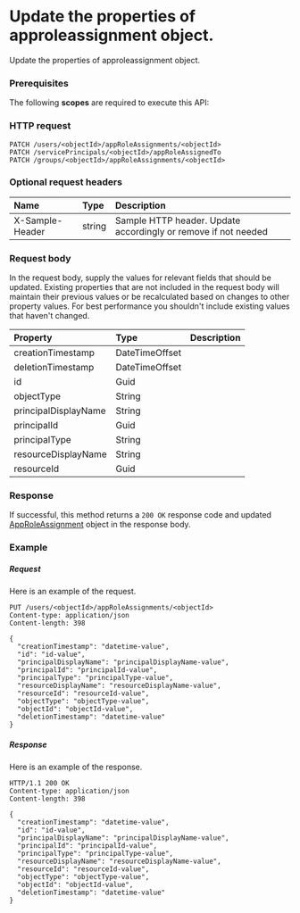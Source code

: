 # Update the properties of approleassignment object.

Update the properties of approleassignment object.
### Prerequisites
The following **scopes** are required to execute this API: 
### HTTP request
<!-- { "blockType": "ignored" } -->
```http
PATCH /users/<objectId>/appRoleAssignments/<objectId>
PATCH /servicePrincipals/<objectId>/appRoleAssignedTo
PATCH /groups/<objectId>/appRoleAssignments/<objectId>
```
### Optional request headers
| Name       | Type | Description|
|:-----------|:------|:----------|
| X-Sample-Header  | string  | Sample HTTP header. Update accordingly or remove if not needed|

### Request body
In the request body, supply the values for relevant fields that should be updated. Existing properties that are not included in the request body will maintain their previous values or be recalculated based on changes to other property values. For best performance you shouldn't include existing values that haven't changed.

| Property	   | Type	|Description|
|:---------------|:--------|:----------|
|creationTimestamp|DateTimeOffset||
|deletionTimestamp|DateTimeOffset||
|id|Guid||
|objectType|String||
|principalDisplayName|String||
|principalId|Guid||
|principalType|String||
|resourceDisplayName|String||
|resourceId|Guid||

### Response
If successful, this method returns a `200 OK` response code and updated [AppRoleAssignment](../resources/approleassignment.md) object in the response body.
### Example
##### Request
Here is an example of the request.
<!-- {
  "blockType": "request",
  "name": "update_approleassignment"
}-->
```http
PUT /users/<objectId>/appRoleAssignments/<objectId>
Content-type: application/json
Content-length: 398

{
  "creationTimestamp": "datetime-value",
  "id": "id-value",
  "principalDisplayName": "principalDisplayName-value",
  "principalId": "principalId-value",
  "principalType": "principalType-value",
  "resourceDisplayName": "resourceDisplayName-value",
  "resourceId": "resourceId-value",
  "objectType": "objectType-value",
  "objectId": "objectId-value",
  "deletionTimestamp": "datetime-value"
}
```
##### Response
Here is an example of the response.
<!-- {
  "blockType": "response",
  "truncated": false,
  "@odata.type": "microsoft.graph.approleassignment"
} -->
```http
HTTP/1.1 200 OK
Content-type: application/json
Content-length: 398

{
  "creationTimestamp": "datetime-value",
  "id": "id-value",
  "principalDisplayName": "principalDisplayName-value",
  "principalId": "principalId-value",
  "principalType": "principalType-value",
  "resourceDisplayName": "resourceDisplayName-value",
  "resourceId": "resourceId-value",
  "objectType": "objectType-value",
  "objectId": "objectId-value",
  "deletionTimestamp": "datetime-value"
}
```

<!-- uuid: ac116357-5988-4a5c-8ccb-51f00d9afea0
2015-10-19 09:02:11 UTC -->
<!-- {
  "type": "#page.annotation",
  "description": "Update the properties of approleassignment object.",
  "keywords": "",
  "section": "documentation",
  "tocPath": ""
}-->